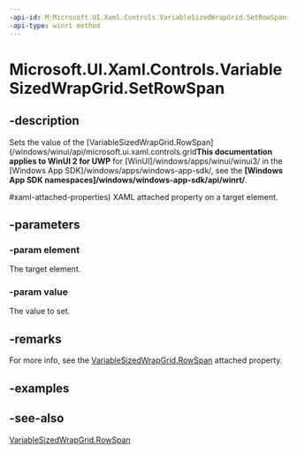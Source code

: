 ```yaml
---
-api-id: M:Microsoft.UI.Xaml.Controls.VariableSizedWrapGrid.SetRowSpan(Microsoft.UI.Xaml.UIElement,System.Int32)
-api-type: winrt method
---
```


<!-- Method syntax
public void SetRowSpan(Windows.UI.Xaml.UIElement element, System.Int32 value)
-->

# Microsoft.UI.Xaml.Controls.VariableSizedWrapGrid.SetRowSpan

## -description
Sets the value of the [VariableSizedWrapGrid.RowSpan](/windows/winui/api/microsoft.ui.xaml.controls.grid**This documentation applies to WinUI 2 for UWP** for [WinUI]/windows/apps/winui/winui3/ in the [Windows App SDK]/windows/apps/windows-app-sdk/, see the **[Windows App SDK namespaces]/windows/windows-app-sdk/api/winrt/**.

#xaml-attached-properties) XAML attached property on a target element.

## -parameters
### -param element
The target element.

### -param value
The value to set.

## -remarks
For more info, see the [VariableSizedWrapGrid.RowSpan](/windows/winui/api/microsoft.ui.xaml.controls.grid#xaml-attached-properties) attached property.

## -examples

## -see-also
[VariableSizedWrapGrid.RowSpan](/windows/winui/api/microsoft.ui.xaml.controls.grid#xaml-attached-properties)
